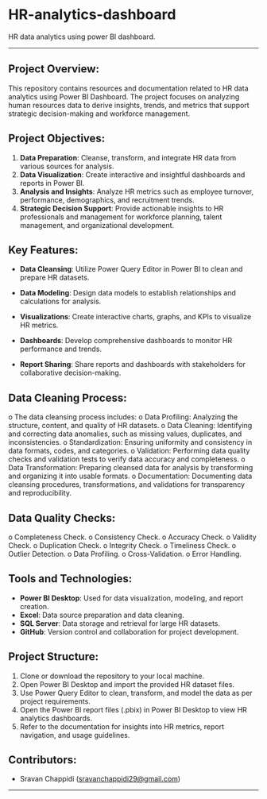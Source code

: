 # HR-analytics-dashboard
HR data analytics using power BI dashboard.

*********************************************

## Project Overview:
This repository contains resources and documentation related to HR data analytics using Power BI Dashboard. The project focuses on analyzing human resources data to derive insights, trends, and metrics that support strategic decision-making and workforce management.

## Project Objectives:
1. **Data Preparation**: Cleanse, transform, and integrate HR data from various sources for analysis.
2. **Data Visualization**: Create interactive and insightful dashboards and reports in Power BI.
3. **Analysis and Insights**: Analyze HR metrics such as employee turnover, performance, demographics, and recruitment trends.
4. **Strategic Decision Support**: Provide actionable insights to HR professionals and management for workforce planning, talent management, and organizational development.

## Key Features:
- **Data Cleansing**: Utilize Power Query Editor in Power BI to clean and prepare HR datasets.
- **Data Modeling**: Design data models to establish relationships and calculations for analysis.
- **Visualizations**: Create interactive charts, graphs, and KPIs to visualize HR metrics.

- **Dashboards**: Develop comprehensive dashboards to monitor HR performance and trends.
- **Report Sharing**: Share reports and dashboards with stakeholders for collaborative decision-making.
## Data Cleaning Process:
o	The data cleansing process includes:
o	Data Profiling: Analyzing the structure, content, and quality of HR datasets.
o	Data Cleaning: Identifying and correcting data anomalies, such as missing values, duplicates, and inconsistencies.
o	Standardization: Ensuring uniformity and consistency in data formats, codes, and categories.
o	Validation: Performing data quality checks and validation tests to verify data accuracy and completeness.
o	Data Transformation: Preparing cleansed data for analysis by transforming and organizing it into usable formats.
o	Documentation: Documenting data cleansing procedures, transformations, and validations for transparency and reproducibility.

## Data Quality Checks:
o	Completeness Check.
o	Consistency Check.
o	Accuracy Check.
o	Validity Check.
o	Duplication Check.
o	Integrity Check.
o	Timeliness Check.
o	Outlier Detection.
o	Data Profiling.
o	Cross-Validation.
o	Error Handling.

## Tools and Technologies:
- **Power BI Desktop**: Used for data visualization, modeling, and report creation.
- **Excel**: Data source preparation and data cleaning.
- **SQL Server**: Data storage and retrieval for large HR datasets.
- **GitHub**: Version control and collaboration for project development.

## Project Structure:
1. Clone or download the repository to your local machine.
2. Open Power BI Desktop and import the provided HR dataset files.
3. Use Power Query Editor to clean, transform, and model the data as per project requirements.
4. Open the Power BI report files (.pbix) in Power BI Desktop to view HR analytics dashboards.
5. Refer to the documentation for insights into HR metrics, report navigation, and usage guidelines.

## Contributors:
-	Sravan Chappidi (sravanchappidi29@gmail.com)
----------------------------------------------------------------------------------------------------------
